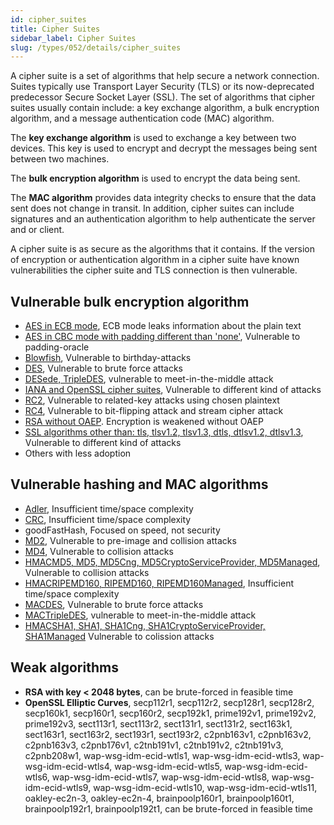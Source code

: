 ```yaml
---
id: cipher_suites
title: Cipher Suites
sidebar_label: Cipher Suites
slug: /types/052/details/cipher_suites
---
```


A cipher suite is a set of algorithms that help secure a network connection.
Suites typically use Transport Layer Security (TLS) or its now-deprecated predecessor Secure Socket Layer (SSL).
The set of algorithms that cipher suites usually contain include:
a key exchange algorithm, a bulk encryption algorithm,
and a message authentication code (MAC) algorithm.

The **key exchange algorithm** is used to exchange a key between two devices.
This key is used to encrypt and decrypt the messages being sent between two
machines.

The **bulk encryption algorithm** is used to encrypt the data being sent.

The **MAC algorithm** provides data integrity checks to ensure that the data
sent does not change in transit.
In addition,
cipher suites can include signatures and an authentication algorithm to help
authenticate the server and or client.

A cipher suite is as secure as the algorithms that it contains.
If the version of encryption or authentication algorithm in a cipher suite have
known vulnerabilities the cipher suite and TLS connection is then vulnerable.

## Vulnerable bulk encryption algorithm

- [AES in ECB mode](https://www.skylinetechnologies.com/Blog/Skyline-Blog/May_2020/bye-bye-bye-to-aes-ecb-mode),
  ECB mode leaks information about the plain text
- [AES in CBC mode with padding different than 'none'](https://docs.microsoft.com/en-us/dotnet/standard/security/vulnerabilities-cbc-mode),
  Vulnerable to padding-oracle
- [Blowfish](https://en.wikipedia.org/wiki/Blowfish_(cipher)),
  Vulnerable to birthday-attacks
- [DES](https://en.wikipedia.org/wiki/Data_Encryption_Standard),
  Vulnerable to brute force attacks
- [DESede, TripleDES](https://en.wikipedia.org/wiki/Triple_DES),
  vulnerable to meet-in-the-middle attack
- [IANA and OpenSSL cipher suites](https://gitlab.com/fluidattacks/product/-/blob/59c17ec0f4ed40924ba9fc764f792dd078c0d5b1/skims/static/cryptography/cipher_suites.csv),
  Vulnerable to different kind of attacks
- [RC2](https://en.wikipedia.org/wiki/RC2),
  Vulnerable to related-key attacks using chosen plaintext
- [RC4](https://en.wikipedia.org/wiki/RC4),
  Vulnerable to bit-flipping attack and stream cipher attack
- [RSA without OAEP](https://cwe.mitre.org/data/definitions/780.html).
  Encryption is weakened without OAEP
- [SSL algorithms other than: tls, tlsv1.2, tlsv1.3, dtls, dtlsv1.2, dtlsv1.3](https://httpd.apache.org/docs/2.4/ssl/ssl_intro.html),
  Vulnerable to different kind of attacks
- Others with less adoption

## Vulnerable hashing and MAC algorithms

- [Adler](https://en.wikipedia.org/wiki/Adler-32),
  Insufficient time/space complexity
- [CRC](https://en.wikipedia.org/wiki/Cyclic_redundancy_check),
  Insufficient time/space complexity
- goodFastHash,
  Focused on speed, not security
- [MD2](https://en.wikipedia.org/wiki/MD2_(hash_function)),
  Vulnerable to pre-image and collision attacks
- [MD4](https://en.wikipedia.org/wiki/MD4),
  Vulnerable to collision attacks
- [HMACMD5, MD5, MD5Cng, MD5CryptoServiceProvider, MD5Managed](https://www.kb.cert.org/vuls/id/836068/),
  Vulnerable to collision attacks
- [HMACRIPEMD160, RIPEMD160, RIPEMD160Managed](https://en.wikipedia.org/wiki/RIPEMD),
  Insufficient time/space complexity
- [MACDES](https://en.wikipedia.org/wiki/Data_Encryption_Standard),
  Vulnerable to brute force attacks
- [MACTripleDES](https://en.wikipedia.org/wiki/Triple_DES),
  vulnerable to meet-in-the-middle attack
- [HMACSHA1, SHA1, SHA1Cng, SHA1CryptoServiceProvider, SHA1Managed](https://sslrenewals.com/blog/vulnerability-risk-in-using-sha1-certificate)
  Vulnerable to colission attacks

## Weak algorithms

- **RSA with key < 2048 bytes**,
  can be brute-forced in feasible time
- **OpenSSL Elliptic Curves**, secp112r1, secp112r2, secp128r1, secp128r2,
  secp160k1, secp160r1, secp160r2, secp192k1, prime192v1, prime192v2,
  prime192v3, sect113r1, sect113r2, sect131r1, sect131r2, sect163k1, sect163r1,
  sect163r2, sect193r1, sect193r2, c2pnb163v1, c2pnb163v2, c2pnb163v3,
  c2pnb176v1, c2tnb191v1, c2tnb191v2, c2tnb191v3, c2pnb208w1,
  wap-wsg-idm-ecid-wtls1, wap-wsg-idm-ecid-wtls3, wap-wsg-idm-ecid-wtls4,
  wap-wsg-idm-ecid-wtls5, wap-wsg-idm-ecid-wtls6, wap-wsg-idm-ecid-wtls7,
  wap-wsg-idm-ecid-wtls8, wap-wsg-idm-ecid-wtls9, wap-wsg-idm-ecid-wtls10,
  wap-wsg-idm-ecid-wtls11, oakley-ec2n-3, oakley-ec2n-4, brainpoolp160r1,
  brainpoolp160t1, brainpoolp192r1, brainpoolp192t1,
  can be brute-forced in feasible time
